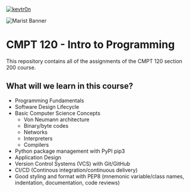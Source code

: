 [![kevtr0n](https://circleci.com/gh/kevtr0n/cmpt-120.svg?style=svg)](https://app.circleci.com/pipelines/github/kevtr0n)

![Marist Banner](/static/images/marist.png)

# CMPT 120 - Intro to Programming

This repository contains all of the assignments of the CMPT 120 section 200 course.

## What will we learn in this course?

- Programming Fundamentals
- Software Design Lifecycle
- Basic Computer Science Concepts
  - Von Neumann architecture
  - Binary/byte codes
  - Networks
  - Interpreters
  - Compilers
- Python package management with PyPI pip3
- Application Design
- Version Control Systems (VCS) with Git/GitHub
- CI/CD (Continous integration/continuous delivery)
- Good styling and format with PEP8 (mnemonic variable/class names, indentation, documentation, code reviews)